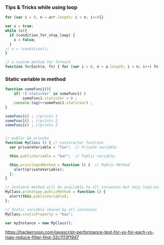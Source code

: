 ### Tips & Tricks while using loop
```javascript
for (var i = 0, n = arr.length; i < n; i++){}
```
```javascript
var x = true;
while (x){
  if (condition_for_stop_loop) {
    x = false;
  }
// x = !condition();
}

// a custom method for foreach
function forEach(a, fn) { for (var i = 0, n = a.length; i < n; i++) fn(a[i]); }
```

### Static variable in method
```javascript
function someFunc1(){
    if( !('staticVar' in someFunc1) )
        someFunc1.staticVar = 0 ;
    console.log(++someFunc1.staticVar) ;
}

someFunc1() ; //prints 1
someFunc1() ; //prints 2
someFunc1() ; //prints 3


// public && private
function MyClass () { // constructor function
  var privateVariable = "foo";  // Private variable 

  this.publicVariable = "bar";  // Public variable 

  this.privilegedMethod = function () {  // Public Method
    alert(privateVariable);
  };
}

// Instance method will be available to all instances but only load once in memory 
MyClass.prototype.publicMethod = function () {    
  alert(this.publicVariable);
};

// Static variable shared by all instances
MyClass.staticProperty = "baz";

var myInstance = new MyClass();

```
https://hackernoon.com/javascript-performance-test-for-vs-for-each-vs-map-reduce-filter-find-32c1113f19d7
